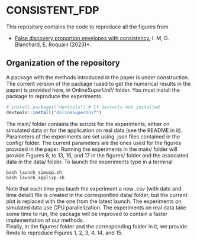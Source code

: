 # CONSISTENT_FDP
This repository contains the code to reproduce all the figures from 
* [False discovery proportion envelopes with consistency.](https://arxiv.org/abs/2306.07819) I. M, G. Blanchard, E. Roquain (2023)*.
 
## Organization of the repository
A package with the methods introduced in the paper is under construction. 
The current version of the package (used to get the numerical results in the paper) is provided here,
in OnlineSuperUnif/ folder. You must install the package to reproduce the experiments. 
```r
# install.packages("devtools") # If devtools not installed
devtools::install("OnlineSuperUnif")
```
The main/ folder contains the scripts for the experiments,
either on simulated data or for the application on real data (see the README in it).
Parameters of the experiments are set using .json files contained in the config/ folder. 
The current parameters are the ones used for the figures provided in the paper.
Running the experiments in the main/ folder will provide Figures 6, to 13, 16, and 17 in the figures/ folder and the associated data in the data/ folder.
To launch the experiments type in a terminal
``` 
bash launch_simuxp.sh
bash launch_applixp.sh
```
Note that each time you lauch the experiment a new .csv (with date and time detail) file is created in the corresponfind data/ folder, but the current plot is replaced with the one from the latest launch.
The experiments on simulated data use CPU parallelization. The experiments on real data take some time to run, the package will be improved to contain a faster implementation of our methods.  
Finally, in the figures/ folder and the corresponding folder in it, we provide Rmds to reproduce Figures 1, 2, 3, 4, 14, and 15. 
